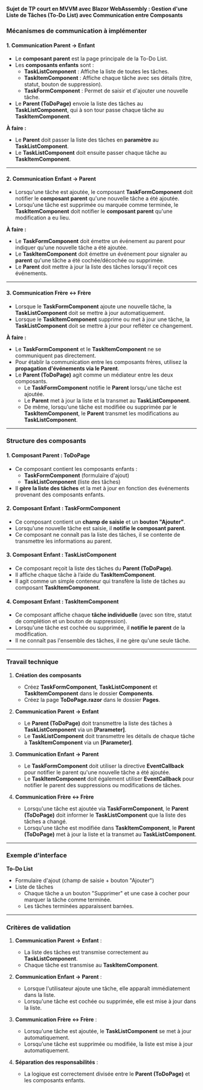 **Sujet de TP court en MVVM avec Blazor WebAssembly : Gestion d'une Liste de Tâches (To-Do List) avec Communication entre Composants**


### **Mécanismes de communication à implémenter**

#### **1. Communication Parent → Enfant**
- Le **composant parent** est la page principale de la To-Do List.
- Les **composants enfants** sont :
  - **TaskListComponent** : Affiche la liste de toutes les tâches.
  - **TaskItemComponent** : Affiche chaque tâche avec ses détails (titre, statut, bouton de suppression).
  - **TaskFormComponent** : Permet de saisir et d'ajouter une nouvelle tâche.
- Le **Parent (ToDoPage)** envoie la liste des tâches au **TaskListComponent**, qui à son tour passe chaque tâche au **TaskItemComponent**.

**À faire :**
- Le **Parent** doit passer la liste des tâches en **paramètre** au **TaskListComponent**.
- Le **TaskListComponent** doit ensuite passer chaque tâche au **TaskItemComponent**.

---

#### **2. Communication Enfant → Parent**
- Lorsqu'une tâche est ajoutée, le composant **TaskFormComponent** doit notifier le **composant parent** qu'une nouvelle tâche a été ajoutée.
- Lorsqu'une tâche est supprimée ou marquée comme terminée, le **TaskItemComponent** doit notifier le **composant parent** qu'une modification a eu lieu.

**À faire :**
- Le **TaskFormComponent** doit émettre un événement au parent pour indiquer qu'une nouvelle tâche a été ajoutée.
- Le **TaskItemComponent** doit émettre un événement pour signaler au **parent** qu'une tâche a été cochée/décochée ou supprimée.
- Le **Parent** doit mettre à jour la liste des tâches lorsqu'il reçoit ces événements.

---

#### **3. Communication Frère ↔ Frère**
- Lorsque le **TaskFormComponent** ajoute une nouvelle tâche, la **TaskListComponent** doit se mettre à jour automatiquement.
- Lorsque le **TaskItemComponent** supprime ou met à jour une tâche, la **TaskListComponent** doit se mettre à jour pour refléter ce changement.

**À faire :**
- Le **TaskFormComponent** et le **TaskItemComponent** ne se communiquent pas directement. 
- Pour établir la communication entre les composants frères, utilisez la **propagation d'événements via le Parent**.
- Le **Parent (ToDoPage)** agit comme un médiateur entre les deux composants.
  - Le **TaskFormComponent** notifie le **Parent** lorsqu'une tâche est ajoutée.
  - Le **Parent** met à jour la liste et la transmet au **TaskListComponent**.
  - De même, lorsqu'une tâche est modifiée ou supprimée par le **TaskItemComponent**, le **Parent** transmet les modifications au **TaskListComponent**.

---

### **Structure des composants**

#### **1. Composant Parent : ToDoPage**
- Ce composant contient les composants enfants :
  - **TaskFormComponent** (formulaire d'ajout)
  - **TaskListComponent** (liste des tâches)
- Il **gère la liste des tâches** et la met à jour en fonction des événements provenant des composants enfants.

#### **2. Composant Enfant : TaskFormComponent**
- Ce composant contient un **champ de saisie** et un **bouton "Ajouter"**.
- Lorsqu'une nouvelle tâche est saisie, il **notifie le composant parent**.
- Ce composant ne connaît pas la liste des tâches, il se contente de transmettre les informations au parent.

#### **3. Composant Enfant : TaskListComponent**
- Ce composant reçoit la liste des tâches du **Parent (ToDoPage)**.
- Il affiche chaque tâche à l’aide du **TaskItemComponent**.
- Il agit comme un simple conteneur qui transfère la liste de tâches au composant **TaskItemComponent**.

#### **4. Composant Enfant : TaskItemComponent**
- Ce composant affiche chaque **tâche individuelle** (avec son titre, statut de complétion et un bouton de suppression).
- Lorsqu'une tâche est cochée ou supprimée, il **notifie le parent** de la modification.
- Il ne connaît pas l'ensemble des tâches, il ne gère qu'une seule tâche.

---

### **Travail technique**

1. **Création des composants**
   - Créez **TaskFormComponent**, **TaskListComponent** et **TaskItemComponent** dans le dossier **Components**.
   - Créez la page **ToDoPage.razor** dans le dossier **Pages**.

2. **Communication Parent → Enfant**
   - Le **Parent (ToDoPage)** doit transmettre la liste des tâches à **TaskListComponent** via un **[Parameter]**.
   - Le **TaskListComponent** doit transmettre les détails de chaque tâche à **TaskItemComponent** via un **[Parameter]**.

3. **Communication Enfant → Parent**
   - Le **TaskFormComponent** doit utiliser la directive **EventCallback** pour notifier le parent qu'une nouvelle tâche a été ajoutée.
   - Le **TaskItemComponent** doit également utiliser **EventCallback** pour notifier le parent des suppressions ou modifications de tâches.

4. **Communication Frère ↔ Frère**
   - Lorsqu'une tâche est ajoutée via **TaskFormComponent**, le **Parent (ToDoPage)** doit informer le **TaskListComponent** que la liste des tâches a changé.
   - Lorsqu'une tâche est modifiée dans **TaskItemComponent**, le **Parent (ToDoPage)** met à jour la liste et la transmet au **TaskListComponent**.

---

### **Exemple d'interface**

**To-Do List**
- Formulaire d'ajout (champ de saisie + bouton "Ajouter")
- Liste de tâches
  - Chaque tâche a un bouton "Supprimer" et une case à cocher pour marquer la tâche comme terminée.
  - Les tâches terminées apparaissent barrées.

---

### **Critères de validation**
1. **Communication Parent → Enfant** : 
   - La liste des tâches est transmise correctement au **TaskListComponent**.
   - Chaque tâche est transmise au **TaskItemComponent**.

2. **Communication Enfant → Parent** : 
   - Lorsque l'utilisateur ajoute une tâche, elle apparaît immédiatement dans la liste.
   - Lorsqu'une tâche est cochée ou supprimée, elle est mise à jour dans la liste.

3. **Communication Frère ↔ Frère** : 
   - Lorsqu'une tâche est ajoutée, le **TaskListComponent** se met à jour automatiquement.
   - Lorsqu'une tâche est supprimée ou modifiée, la liste est mise à jour automatiquement.

4. **Séparation des responsabilités** :
   - La logique est correctement divisée entre le **Parent (ToDoPage)** et les composants enfants.

